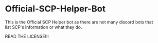 # Official-SCP-Helper-Bot
This is the Official SCP Helper bot as there are not many discord bots that list SCP's information or what they do.

READ THE LICENSE!!!
